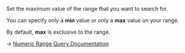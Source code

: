Set the maximum value of the range that you want to search for.

You can specify only a **min** value or only a **max** value on your range.

By default, **max** is exclusive to the range.

→ [Numeric Range Query Documentation](https://docs.couchbase.com/server/current/search/search-request-params.html#numeric-range-queries)